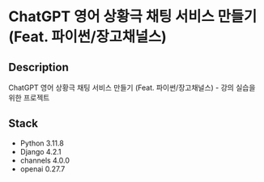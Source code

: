 # ChatGPT 영어 상황극 채팅 서비스 만들기 (Feat. 파이썬/장고채널스)

## Description

ChatGPT 영어 상황극 채팅 서비스 만들기 (Feat. 파이썬/장고채널스) - 강의 실습을 위한 프로젝트

## Stack

- Python 3.11.8
- Django 4.2.1
- channels 4.0.0
- openai 0.27.7